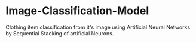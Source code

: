 # Image-Classification-Model
Clothing item classification from it's image using Artificial Neural Networks by Sequential Stacking of artificial Neurons.
